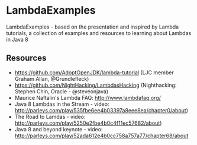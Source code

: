 LambdaExamples
==============

LambdaExamples - based on the presentation and inspired by Lambda tutorials, a collection of examples and resources to learning about Lambdas in Java 8

Resources
---------
- https://github.com/AdoptOpenJDK/lambda-tutorial (LJC member Graham Allan, @Grundlefleck)
- https://github.com/NightHacking/LambdasHacking (Nighthacking: Stephen Chin, Oracle - @steveonjava)
- Maurice Naftalin's Lambda FAQ: http://www.lambdafaq.org/
- Java 8 Lambdas in the Stream - video: http://parleys.com/play/535fbe6ee4b03397a8eee8ea/chapter0/about)
- The Road to Lamdas - video: http://parleys.com/play/5250e2fbe4b0c4f11ec57682/about)
- Java 8 and beyond keynote - video: http://parleys.com/play/52ada612e4b0cc758a757a77/chapter68/about